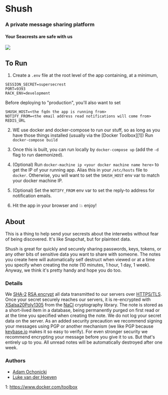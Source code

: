 # Shush

### A private message sharing platform

#### Your Seacrests are safe with us

![](http://cl.ly/image/2R2v3e0k142f/seacrests.jpg)

## To Run

1. Create a `.env` file at the root level of the app containing, at a minimum,

```
SESSION_SECRET=supersecrest
PORT=9393
RACK_ENV=development
```

Before deploying to "production", you'll also want to set

```
SHUSH_HOST=<the fqdn the app is running from>
NOTIFY_FROM=<the email address read notifications will come from>
REDIS_URL
```

2. WE use docker and docker-compose to run our stuff, so as long as you have those things installed (usually via the [Docker Toolbox][1]) Run `docker-compose build`

3. Once this is built, you can run locally by `docker-compose up` (add the `-d` flag to run daemonized).

4. (Optional) Run `docker-machine ip <your docker machine name here>` to get the IP of your running app. Alias this in your `/etc/hosts` file to `docker`. Otherwise, you will want to set the `SHUSH_HOST` env var to match your docker machine IP.

5. (Optional) Set the `NOTIFY_FROM` env var to set the reply-to address for notification emails.

5. Hit the app in your browser and :boom: enjoy!

## About

This is a thing to help send your secrests about the interwebs without fear of being discovered. It's like Snapchat, but for plaintext data.

Shush is great for quickly and securely sharing passwords, keys, tokens, or any other bits of sensitive data you want to share with someone. The notes you create here will automatically self destruct when viewed or at a time you specify when creating the note (10 minutes, 1 hour, 1 day, 1 week). Anyway, we think it's pretty handy and hope you do too.

### Details

We [SHA-2](https://en.wikipedia.org/wiki/SHA-2) [RSA encrypt](https://en.wikipedia.org/wiki/RSA_%28cryptosystem%29) all data transmitted to our servers over [HTTPS/TLS](https://en.wikipedia.org/wiki/Transport_Layer_Security). Once your secret securely reaches our servers, it is re-encrypted with [XSalsa20](https://en.wikipedia.org/wiki/Salsa20)[Poly1305](https://en.wikipedia.org/wiki/Poly1305-AES) from the [NaCl](http://nacl.cr.yp.to/valid.html) cryptography library. The note is stored as a short-lived item in a database, being permanently purged on first read or at the time you specified when creating the note. We do not log your secret data on the server. As an added security precaution we recommend signing your messages using PGP or another mechanism (we like PGP because [keybase.io](https://keybase.io) makes it so easy to verify). For even stronger security we recommend encrypting your message before you give it to us. But that's entirely up to you. All unread notes will be automatically destroyed after one week.

### Authors

- [Adam Ochonicki](https://github.com/fromonesrc)
- [Luke van der Hoeven](https://github.com/plukevdh)


1: https://www.docker.com/toolbox
